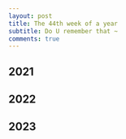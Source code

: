 ```yaml
---
layout: post
title: The 44th week of a year
subtitle: Do U remember that ~
comments: true
---
```





## 2021


## 2022


## 2023
